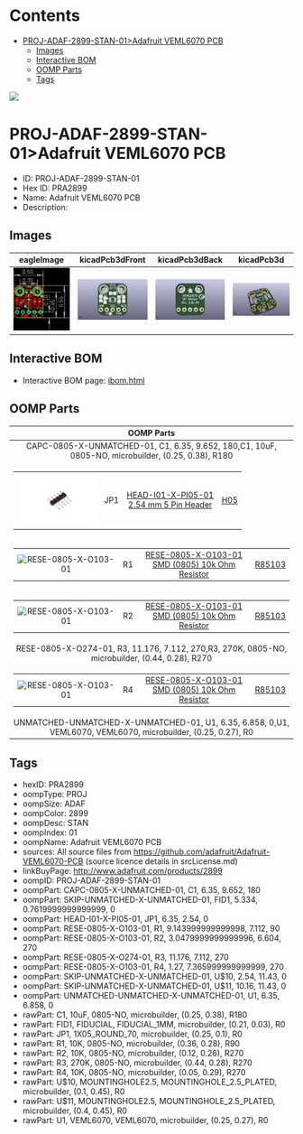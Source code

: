 



Contents
========

* [PROJ-ADAF-2899-STAN-01>Adafruit VEML6070 PCB](#proj-adaf-2899-stan-01adafruit-veml6070-pcb)
	* [Images](#images)
	* [Interactive BOM](#interactive-bom)
	* [OOMP Parts](#oomp-parts)
	* [Tags](#tags)
  
![][im]
# PROJ-ADAF-2899-STAN-01>Adafruit VEML6070 PCB

- ID: PROJ-ADAF-2899-STAN-01
- Hex ID: PRA2899
- Name: Adafruit VEML6070 PCB
- Description: 

## Images
  
  

|eagleImage|kicadPcb3dFront|kicadPcb3dBack|kicadPcb3d|
| :---: | :---: | :---: | :---: |
|[![eagleImage](eagleImage_140.png)](eagleImage_600.png)|[![kicadPcb3dFront](kicadPcb3dFront_140.png)](kicadPcb3dFront_600.png)|[![kicadPcb3dBack](kicadPcb3dBack_140.png)](kicadPcb3dBack_600.png)|[![kicadPcb3d](kicadPcb3d_140.png)](kicadPcb3d_600.png)|

## Interactive BOM

- Interactive BOM page: [ibom.html](kicad/bom/ibom.html)

## OOMP Parts
  

|OOMP Parts|
| :---: |
|CAPC-0805-X-UNMATCHED-01, C1, 6.35, 9.652, 180,C1, 10uF, 0805-NO, microbuilder, (0.25, 0.38), R180|
|<table><tr><td>![HEAD-I01-X-PI05-01](https://raw.githubusercontent.com/oomlout/oomlout_OOMP_parts/main/HEAD-I01-X-PI05-01/image_140.jpg)</td><td> JP1</td><td>[HEAD-I01-X-PI05-01<br>2.54 mm 5 Pin Header](https://github.com/oomlout/oomlout_OOMP_parts/tree/main/HEAD-I01-X-PI05-01/)</td><td>[H05](https://github.com/oomlout/oomlout_OOMP_parts/tree/main/HEAD-I01-X-PI05-01/)</td></tr></table>|
|<table><tr><td>![RESE-0805-X-O103-01](https://raw.githubusercontent.com/oomlout/oomlout_OOMP_parts/main/RESE-0805-X-O103-01/image_140.jpg)</td><td> R1</td><td>[RESE-0805-X-O103-01<br>SMD (0805) 10k Ohm Resistor](https://github.com/oomlout/oomlout_OOMP_parts/tree/main/RESE-0805-X-O103-01/)</td><td>[R85103](https://github.com/oomlout/oomlout_OOMP_parts/tree/main/RESE-0805-X-O103-01/)</td></tr></table>|
|<table><tr><td>![RESE-0805-X-O103-01](https://raw.githubusercontent.com/oomlout/oomlout_OOMP_parts/main/RESE-0805-X-O103-01/image_140.jpg)</td><td> R2</td><td>[RESE-0805-X-O103-01<br>SMD (0805) 10k Ohm Resistor](https://github.com/oomlout/oomlout_OOMP_parts/tree/main/RESE-0805-X-O103-01/)</td><td>[R85103](https://github.com/oomlout/oomlout_OOMP_parts/tree/main/RESE-0805-X-O103-01/)</td></tr></table>|
|RESE-0805-X-O274-01, R3, 11.176, 7.112, 270,R3, 270K, 0805-NO, microbuilder, (0.44, 0.28), R270|
|<table><tr><td>![RESE-0805-X-O103-01](https://raw.githubusercontent.com/oomlout/oomlout_OOMP_parts/main/RESE-0805-X-O103-01/image_140.jpg)</td><td> R4</td><td>[RESE-0805-X-O103-01<br>SMD (0805) 10k Ohm Resistor](https://github.com/oomlout/oomlout_OOMP_parts/tree/main/RESE-0805-X-O103-01/)</td><td>[R85103](https://github.com/oomlout/oomlout_OOMP_parts/tree/main/RESE-0805-X-O103-01/)</td></tr></table>|
|UNMATCHED-UNMATCHED-X-UNMATCHED-01, U1, 6.35, 6.858, 0,U1, VEML6070, VEML6070, microbuilder, (0.25, 0.27), R0|

## Tags

- hexID: PRA2899
- oompType: PROJ
- oompSize: ADAF
- oompColor: 2899
- oompDesc: STAN
- oompIndex: 01
- oompName: Adafruit VEML6070 PCB
- sources: All source files from https://github.com/adafruit/Adafruit-VEML6070-PCB (source licence details in srcLicense.md)
- linkBuyPage: http://www.adafruit.com/products/2899
- oompID: PROJ-ADAF-2899-STAN-01
- oompPart: CAPC-0805-X-UNMATCHED-01, C1, 6.35, 9.652, 180
- oompPart: SKIP-UNMATCHED-X-UNMATCHED-01, FID1, 5.334, 0.7619999999999999, 0
- oompPart: HEAD-I01-X-PI05-01, JP1, 6.35, 2.54, 0
- oompPart: RESE-0805-X-O103-01, R1, 9.143999999999998, 7.112, 90
- oompPart: RESE-0805-X-O103-01, R2, 3.0479999999999996, 6.604, 270
- oompPart: RESE-0805-X-O274-01, R3, 11.176, 7.112, 270
- oompPart: RESE-0805-X-O103-01, R4, 1.27, 7.365999999999999, 270
- oompPart: SKIP-UNMATCHED-X-UNMATCHED-01, U$10, 2.54, 11.43, 0
- oompPart: SKIP-UNMATCHED-X-UNMATCHED-01, U$11, 10.16, 11.43, 0
- oompPart: UNMATCHED-UNMATCHED-X-UNMATCHED-01, U1, 6.35, 6.858, 0
- rawPart: C1, 10uF, 0805-NO, microbuilder, (0.25, 0.38), R180
- rawPart: FID1, FIDUCIAL, FIDUCIAL_1MM, microbuilder, (0.21, 0.03), R0
- rawPart: JP1, 1X05_ROUND_70, microbuilder, (0.25, 0.1), R0
- rawPart: R1, 10K, 0805-NO, microbuilder, (0.36, 0.28), R90
- rawPart: R2, 10K, 0805-NO, microbuilder, (0.12, 0.26), R270
- rawPart: R3, 270K, 0805-NO, microbuilder, (0.44, 0.28), R270
- rawPart: R4, 10K, 0805-NO, microbuilder, (0.05, 0.29), R270
- rawPart: U$10, MOUNTINGHOLE2.5, MOUNTINGHOLE_2.5_PLATED, microbuilder, (0.1, 0.45), R0
- rawPart: U$11, MOUNTINGHOLE2.5, MOUNTINGHOLE_2.5_PLATED, microbuilder, (0.4, 0.45), R0
- rawPart: U1, VEML6070, VEML6070, microbuilder, (0.25, 0.27), R0



[im]: kicadPcb3d_450.png
